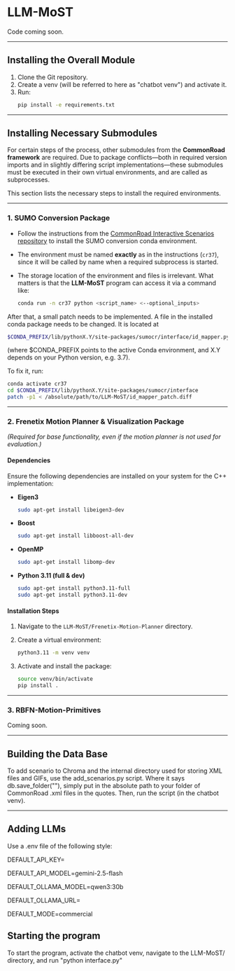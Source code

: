 # LLM-MoST
Code coming soon.

---

## Installing the Overall Module
1. Clone the Git repository.
2. Create a venv (will be referred to here as "chatbot venv") and activate it.
3. Run:
   ```bash 
   pip install -e requirements.txt

---

## Installing Necessary Submodules

For certain steps of the process, other submodules from the **CommonRoad framework** are required.
Due to package conflicts—both in required version imports and in slightly differing script implementations—these submodules must be executed in their own virtual environments, and are called as subprocesses.

This section lists the necessary steps to install the required environments.

---

### 1. SUMO Conversion Package

* Follow the instructions from the [CommonRoad Interactive Scenarios repository](https://gitlab.lrz.de/tum-cps/commonroad-interactive-scenarios) to install the SUMO conversion conda environment.
* The environment must be named **exactly** as in the instructions (`cr37`), since it will be called by name when a required subprocess is started.
* The storage location of the environment and files is irrelevant. What matters is that the **LLM-MoST** program can access it via a command like:

  ```bash
  conda run -n cr37 python <script_name> <--optional_inputs>
  ```

After that, a small patch needs to be implemented. A file in the installed conda package needs to be changed. It is located at 

```bash
$CONDA_PREFIX/lib/pythonX.Y/site-packages/sumocr/interface/id_mapper.py
```

(where $CONDA_PREFIX points to the active Conda environment, and X.Y depends on your Python version, e.g. 3.7).

To fix it, run:

```bash
conda activate cr37
cd $CONDA_PREFIX/lib/pythonX.Y/site-packages/sumocr/interface
patch -p1 < /absolute/path/to/LLM-MoST/id_mapper_patch.diff
```

---

### 2. Frenetix Motion Planner & Visualization Package

*(Required for base functionality, even if the motion planner is not used for evaluation.)*

#### Dependencies

Ensure the following dependencies are installed on your system for the C++ implementation:

* **Eigen3**

  ```bash
  sudo apt-get install libeigen3-dev
  ```
* **Boost**

  ```bash
  sudo apt-get install libboost-all-dev
  ```
* **OpenMP**

  ```bash
  sudo apt-get install libomp-dev
  ```
* **Python 3.11 (full & dev)**

  ```bash
  sudo apt-get install python3.11-full
  sudo apt-get install python3.11-dev
  ```

#### Installation Steps

1. Navigate to the `LLM-MoST/Frenetix-Motion-Planner` directory.
2. Create a virtual environment:

   ```bash
   python3.11 -m venv venv
   ```
3. Activate and install the package:

   ```bash
   source venv/bin/activate
   pip install .
   ```

---

### 3. RBFN-Motion-Primitives
Coming soon. 

---

## Building the Data Base

To add scenario to Chroma and the internal directory used for storing XML files and GIFs, use the add_scenarios.py script. Where it says db.save_folder(""), simply put in the absolute path to your folder of CommonRoad .xml files in the quotes. Then, run the script (in the chatbot venv).

---

## Adding LLMs

Use a .env file of the following style:

DEFAULT_API_KEY=

DEFAULT_API_MODEL=gemini-2.5-flash


DEFAULT_OLLAMA_MODEL=qwen3:30b

DEFAULT_OLLAMA_URL=


DEFAULT_MODE=commercial

## Starting the program
To start the program, activate the chatbot venv, navigate to the LLM-MoST/ directory, and run "python interface.py"